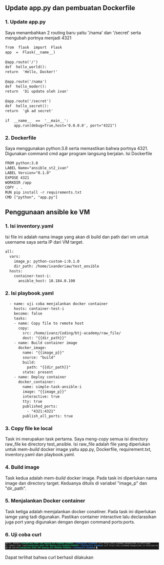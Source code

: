 ## Update app.py dan pembuatan Dockerfile

### 1. Update app.py

 Saya menambahkan 2 routing baru yaitu '/nama' dan '/secret' serta mengubah portnya menjadi 4321

	from  flask  import  Flask
	app  =  Flask(__name__)

	@app.route('/')
	def  hello_world():
	return  'Hello, Docker!'

	@app.route('/nama')
	def  hello_moder():
	return  'Di update oleh ivan'
	
	@app.route('/secret')
	def  hello_secret():
	return  'gk ad secret'

	if  __name__  ==  '__main__':
		app.run(debug=True,host='0.0.0.0', port="4321")
		
### 2. Dockerfile

Saya menggunakan python:3.8 serta memastikan bahwa portnya 4321. Digunakan command cmd agar program langsung berjalan. Isi Dockerfile

	FROM python:3.8
	LABEL Name="ansible_st2_ivan"
	LABEL Version="0.1.0"
	EXPOSE 4321
	WORKDIR /app
	COPY . .
	RUN pip install -r requirements.txt
	CMD ["python", "app.py"]

## Penggunaan ansible ke VM


### 1. Isi inventory.yaml

Isi file ini adalah nama image yang akan di build dan path dari vm untuk username saya serta IP dari VM target.

	all:
	  vars:
	    image_p: python-custom-i:0.1.0
	    dir_path: /home/ivanderiaw/test_ansible
	  hosts:
	    container-test-i:
	      ansible_host: 10.184.0.100

### 2. Isi playbook.yaml
	
	  - name: uji coba menjalankan docker container
	    hosts: container-test-i
	    become: false
	    tasks:
	    - name: Copy file to remote host
	      copy:
	        src: /home/ivanz/Coding/btj-academy/raw_file/
	        dest: "{{dir_path}}"
	    - name: Build container image
	      docker_image:
	        name: "{{image_p}}"
	        source: "build"
	        build:
	          path: "{{dir_path}}"
	        state: present
	    - name: Deploy container
	      docker_container:
	        name: simple-task-ansible-i
	        image: "{{image_p}}"
	        interactive: true
	        tty: true
	        published_ports:
	          - "4321:4321"
	        publish_all_ports: true

### 3. Copy file ke local

Task ini merupakan task pertama. Saya meng-*copy* semua isi directory raw_file ke directory test_ansible. Isi raw_file adalah file yang diperlukan untuk mem-*build* docker image yaitu app.py, Dockerfile, requirement.txt, inventory.yaml dan playbook.yaml.

 
### 4. Build image

Task kedua adalah mem-*build* docker image. Pada task ini diperlukan nama image dan directory target. Keduanya ditulis di variabel "image_p" dan "dir_path".

### 5. Menjalankan Docker container

Task ketiga adalah memjalankan docker conatiner. Pada task ini diperlukan iamge yang tadi digunakan. Pastikan container interactive lalu declarasikan juga port yang digunakan dengan dengan command ports:ports.

### 6. Uji coba curl

![Uji coba Curl](/curl-test.png)

Dapat terlihat bahwa curl berhasil dilakukan
